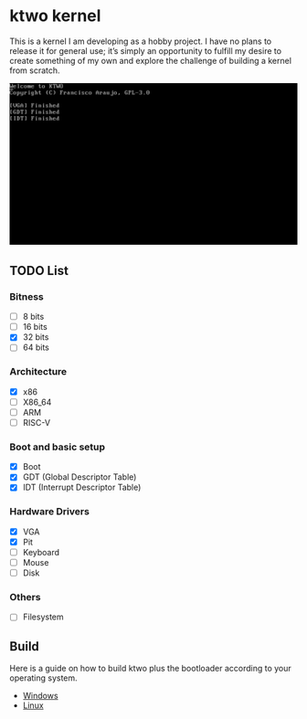 # ktwo kernel

This is a kernel I am developing as a hobby project. I have no plans to release it for general use; it’s simply an opportunity to fulfill my desire to create something of my own and explore the challenge of building a kernel from scratch.

<div align="center">
  <img src=".github/Demo.png" />
</div>

## TODO List

### Bitness
- [ ]  8 bits
- [ ] 16 bits
- [X] 32 bits
- [ ] 64 bits

### Architecture
- [X] x86
- [ ] X86_64
- [ ] ARM
- [ ] RISC-V

### Boot and basic setup
- [X] Boot
- [X] GDT (Global Descriptor Table)
- [X] IDT (Interrupt Descriptor Table)

### Hardware Drivers
- [X] VGA
- [X] Pit
- [ ] Keyboard
- [ ] Mouse
- [ ] Disk

### Others
- [ ] Filesystem

## Build
Here is a guide on how to build ktwo plus the bootloader according to your operating system.

- [Windows](docs/setup/windows.md)
- [Linux](docs/setup/linux.md)

